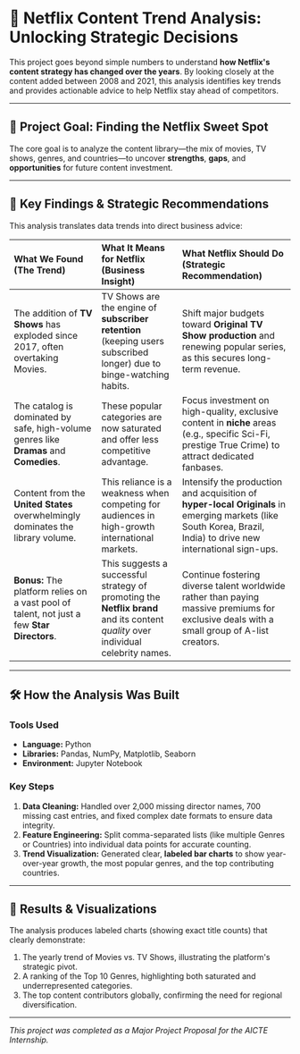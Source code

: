 # 🍿 Netflix Content Trend Analysis: Unlocking Strategic Decisions

This project goes beyond simple numbers to understand **how Netflix's content strategy has changed over the years**. By looking closely at the content added between 2008 and 2021, this analysis identifies key trends and provides actionable advice to help Netflix stay ahead of competitors.

***

## 🎯 Project Goal: Finding the Netflix Sweet Spot

The core goal is to analyze the content library—the mix of movies, TV shows, genres, and countries—to uncover **strengths**, **gaps**, and **opportunities** for future content investment.

***

## 🧠 Key Findings & Strategic Recommendations

This analysis translates data trends into direct business advice:

| What We Found (The Trend) | What It Means for Netflix (Business Insight) | What Netflix Should Do (Strategic Recommendation) |
| :--- | :--- | :--- |
| The addition of **TV Shows** has exploded since 2017, often overtaking Movies. | TV Shows are the engine of **subscriber retention** (keeping users subscribed longer) due to binge-watching habits. | Shift major budgets toward **Original TV Show production** and renewing popular series, as this secures long-term revenue. |
| The catalog is dominated by safe, high-volume genres like **Dramas** and **Comedies**. | These popular categories are now saturated and offer less competitive advantage. | Focus investment on high-quality, exclusive content in **niche** areas (e.g., specific Sci-Fi, prestige True Crime) to attract dedicated fanbases. |
| Content from the **United States** overwhelmingly dominates the library volume. | This reliance is a weakness when competing for audiences in high-growth international markets. | Intensify the production and acquisition of **hyper-local Originals** in emerging markets (like South Korea, Brazil, India) to drive new international sign-ups. |
| **Bonus:** The platform relies on a vast pool of talent, not just a few **Star Directors**. | This suggests a successful strategy of promoting the **Netflix brand** and its content *quality* over individual celebrity names. | Continue fostering diverse talent worldwide rather than paying massive premiums for exclusive deals with a small group of A-list creators. |

***

## 🛠️ How the Analysis Was Built

### Tools Used
* **Language:** Python
* **Libraries:** Pandas, NumPy, Matplotlib, Seaborn
* **Environment:** Jupyter Notebook

### Key Steps

1.  **Data Cleaning:** Handled over 2,000 missing director names, 700 missing cast entries, and fixed complex date formats to ensure data integrity.
2.  **Feature Engineering:** Split comma-separated lists (like multiple Genres or Countries) into individual data points for accurate counting.
3.  **Trend Visualization:** Generated clear, **labeled bar charts** to show year-over-year growth, the most popular genres, and the top contributing countries.

***

## 🚀 Results & Visualizations

The analysis produces labeled charts (showing exact title counts) that clearly demonstrate:

1.  The yearly trend of Movies vs. TV Shows, illustrating the platform's strategic pivot.
2.  A ranking of the Top 10 Genres, highlighting both saturated and underrepresented categories.
3.  The top content contributors globally, confirming the need for regional diversification.

---

*This project was completed as a Major Project Proposal for the AICTE Internship.*
